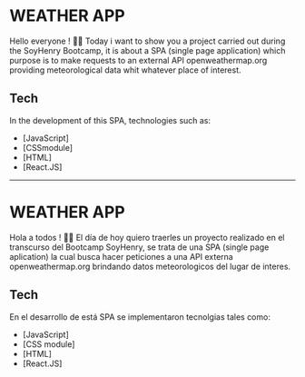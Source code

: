 # WEATHER APP

Hello everyone ! 👋🏼
Today i want to show you a project carried out during the SoyHenry Bootcamp, it is about a  SPA (single page application) which purpose is to make requests to an external API openweathermap.org providing meteorological data whit whatever  place of interest.

## Tech

In the development of this SPA, technologies such as:

- [JavaScript]
- [CSSmodule]
- [HTML]
- [React.JS]

-------------------------------------------------------------------------------------------------------------------------------------------------------------------------

# WEATHER APP

Hola a todos ! 👋🏼
El día de hoy quiero traerles un proyecto realizado en el transcurso del Bootcamp SoyHenry, se trata de una SPA (single page aplication) la cual busca hacer peticiones a una API externa openweathermap.org brindando datos meteorologicos del lugar de interes.

## Tech

En el desarrollo de está SPA se implementaron tecnolgias tales como:

- [JavaScript]
- [CSS module]
- [HTML]
- [React.JS]
